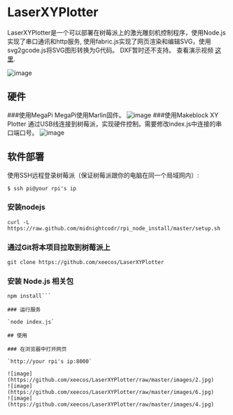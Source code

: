 # LaserXYPlotter
LaserXYPlotter是一个可以部署在树莓派上的激光雕刻机控制程序，使用Node.js实现了串口通讯和http服务, 使用fabric.js实现了网页渲染和编辑SVG，使用svg2gcode.js将SVG图形转换为G代码。 DXF暂时还不支持。 查看演示视频 [这里](http://v.youku.com/v_show/id_XMTU1MDgyMjg4OA==.html).

![image](https://github.com/xeecos/LaserXYPlotter/raw/master/images/6.jpg)

## 硬件
###使用MegaPi
MegaPi使用Marlin固件。
![image](https://github.com/xeecos/LaserXYPlotter/raw/master/images/5.jpg)
###使用Makeblock XY Plotter
通过USB线连接到树莓派，实现硬件控制。需要修改index.js中连接的串口端口号。
![image](https://github.com/xeecos/LaserXYPlotter/raw/master/images/9.jpg)

## 软件部署

使用SSH远程登录树莓派（保证树莓派跟你的电脑在同一个局域网内）:

    $ ssh pi@your rpi's ip
    
### 安装nodejs
 `curl -L https://raw.github.com/midnightcodr/rpi_node_install/master/setup.sh`
### 通过Git将本项目拉取到树莓派上

 `git clone https://github.com/xeecos/LaserXYPlotter`

### 安装 Node.js 相关包

 ```cd LaserXYPlotter
 npm install```

### 运行服务

 `node index.js`

## 使用

### 在浏览器中打开网页

 `http://your rpi's ip:8000`

![image](https://github.com/xeecos/LaserXYPlotter/raw/master/images/2.jpg)
![image](https://github.com/xeecos/LaserXYPlotter/raw/master/images/6.jpg)
![image](https://github.com/xeecos/LaserXYPlotter/raw/master/images/4.jpg)
